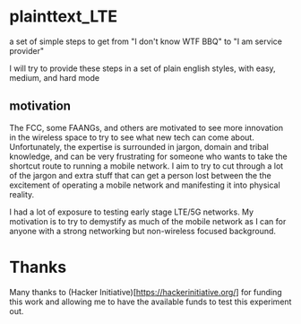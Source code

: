 # plainttext_LTE
a set of simple steps to get from "I don't know WTF BBQ" to "I am service provider"


I will try to provide these steps in a set of plain english styles, with easy, medium, and hard mode

## motivation
The FCC, some FAANGs, and others are motivated to see more innovation in the wireless space to try to see what new tech can come about. Unfortunately, the expertise is surrounded in jargon, domain and tribal knowledge, and can be very frustrating for someone who wants to take the shortcut route to running a mobile network. I aim to try to cut through a lot of the jargon and extra stuff that can get a person lost between the the excitement of operating a mobile network and manifesting it into physical reality.

I had a lot of exposure to testing early stage LTE/5G networks. My motivation is to try to demystify as much of the mobile network as I can for anyone with a strong networking but non-wireless focused background.

# Thanks
Many thanks to (Hacker Initiative)[https://hackerinitiative.org/] for funding this work and allowing me to have the available funds to test this experiment out.
